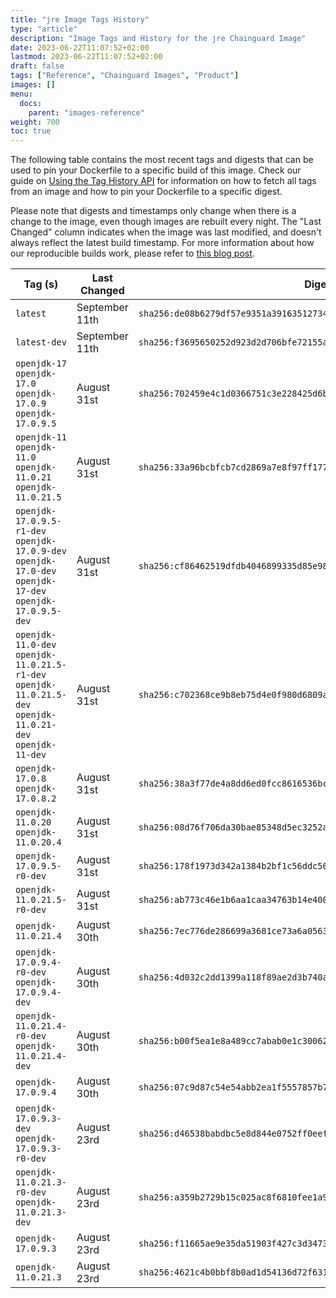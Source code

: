 ```yaml
---
title: "jre Image Tags History"
type: "article"
description: "Image Tags and History for the jre Chainguard Image"
date: 2023-06-22T11:07:52+02:00
lastmod: 2023-06-22T11:07:52+02:00
draft: false
tags: ["Reference", "Chainguard Images", "Product"]
images: []
menu:
  docs:
    parent: "images-reference"
weight: 700
toc: true
---
```


The following table contains the most recent tags and digests that can be used to pin your Dockerfile to a specific build of this image. Check our guide on [Using the Tag History API](/chainguard/chainguard-images/using-the-tag-history-api/) for information on how to fetch all tags from an image and how to pin your Dockerfile to a specific digest.

Please note that digests and timestamps only change when there is a change to the image, even though images are rebuilt every night. The "Last Changed" column indicates when the image was last modified, and doesn't always reflect the latest build timestamp. For more information about how our reproducible builds work, please refer to [this blog post](https://www.chainguard.dev/unchained/reproducing-chainguards-reproducible-image-builds).

| Tag (s)                                                                                                       | Last Changed   | Digest                                                                    |
|---------------------------------------------------------------------------------------------------------------|----------------|---------------------------------------------------------------------------|
|  `latest`                                                                                                     | September 11th | `sha256:de08b6279df57e9351a39163512734c60cd641195495d3406ef9f0e4142ea4fa` |
|  `latest-dev`                                                                                                 | September 11th | `sha256:f3695650252d923d2d706bfe72155a2b642964695616e1bd5b3ad47ee3a65dac` |
|  `openjdk-17` `openjdk-17.0` `openjdk-17.0.9` `openjdk-17.0.9.5`                                              | August 31st    | `sha256:702459e4c1d0366751c3e228425d6bb98897e7d3def2c907209ed8d7fa5bcb6e` |
|  `openjdk-11` `openjdk-11.0` `openjdk-11.0.21` `openjdk-11.0.21.5`                                            | August 31st    | `sha256:33a96bcbfcb7cd2869a7e8f97ff177b58d5f7d48c8b94af0c10d65b51b8bba02` |
|  `openjdk-17.0.9.5-r1-dev` `openjdk-17.0.9-dev` `openjdk-17.0-dev` `openjdk-17-dev` `openjdk-17.0.9.5-dev`    | August 31st    | `sha256:cf86462519dfdb4046899335d85e980bafe531c552d7499edcc67e8def3a8a7b` |
|  `openjdk-11.0-dev` `openjdk-11.0.21.5-r1-dev` `openjdk-11.0.21.5-dev` `openjdk-11.0.21-dev` `openjdk-11-dev` | August 31st    | `sha256:c702368ce9b8eb75d4e0f980d6809a36f28c48ed525f012a9de4302d273c32e9` |
|  `openjdk-17.0.8` `openjdk-17.0.8.2`                                                                          | August 31st    | `sha256:38a3f77de4a8dd6ed0fcc8616536bc04d5d4d3e58501fd3b8fd8a4c85e348f39` |
|  `openjdk-11.0.20` `openjdk-11.0.20.4`                                                                        | August 31st    | `sha256:08d76f706da30bae85348d5ec3252a8fa56749d660de21f5e9b8eba800ed740d` |
|  `openjdk-17.0.9.5-r0-dev`                                                                                    | August 31st    | `sha256:178f1973d342a1384b2bf1c56ddc5026cd03c0ca282f4f401779f045f00d7045` |
|  `openjdk-11.0.21.5-r0-dev`                                                                                   | August 31st    | `sha256:ab773c46e1b6aa1caa34763b14e400892b9e8d0f869f3adf22567a1293971bcf` |
|  `openjdk-11.0.21.4`                                                                                          | August 30th    | `sha256:7ec776de286699a3681ce73a6a0563825425a81d00d75f66f13c62f8aeff12b0` |
|  `openjdk-17.0.9.4-r0-dev` `openjdk-17.0.9.4-dev`                                                             | August 30th    | `sha256:4d032c2dd1399a118f89ae2d3b740aa6a88851c4442328bc98011ebffdce1295` |
|  `openjdk-11.0.21.4-r0-dev` `openjdk-11.0.21.4-dev`                                                           | August 30th    | `sha256:b00f5ea1e8a489cc7abab0e1c300620703600d54a2862ec3acc5a98b2ab5c83f` |
|  `openjdk-17.0.9.4`                                                                                           | August 30th    | `sha256:07c9d87c54e54abb2ea1f5557857b7374274b3770d08b68abace6a799d961005` |
|  `openjdk-17.0.9.3-dev` `openjdk-17.0.9.3-r0-dev`                                                             | August 23rd    | `sha256:d46538babdbc5e8d844e0752ff0eeff3b7cab94b79f0cc2f0699dcf1d48a009f` |
|  `openjdk-11.0.21.3-r0-dev` `openjdk-11.0.21.3-dev`                                                           | August 23rd    | `sha256:a359b2729b15c025ac8f6810fee1a99d4074033c85150ef3f46e5d228ca1b9f9` |
|  `openjdk-17.0.9.3`                                                                                           | August 23rd    | `sha256:f11665ae9e35da51903f427c3d34736ea349ab2184df50d6022132b501f10857` |
|  `openjdk-11.0.21.3`                                                                                          | August 23rd    | `sha256:4621c4b0bbf8b0ad1d54136d72f631bd11729807b2288fd41a69d683b8b02f6d` |
